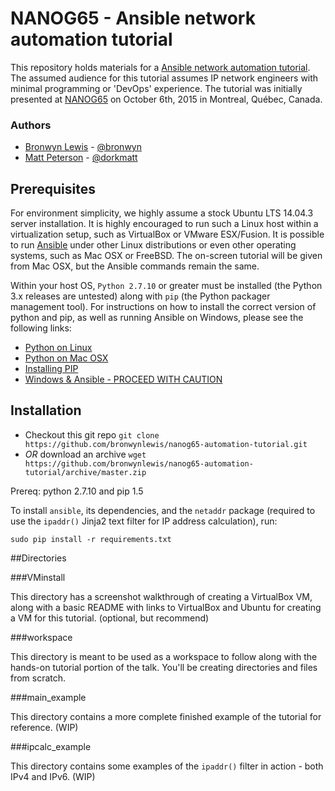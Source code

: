 # NANOG65 - Ansible network automation tutorial
This repository holds materials for a [Ansible network automation tutorial](https://www.nanog.org/meetings/abstract?id=2678). The assumed audience for this tutorial assumes IP network engineers with minimal programming or 'DevOps' experience. The tutorial was initially presented at [NANOG65](https://www.nanog.org/meetings/nanog65/home) on October 6th, 2015 in Montreal, Québec, Canada.

### Authors
* [Bronwyn Lewis](http://bronwynlewis.com/) - [@bronwyn](https://twitter.com/bronwyn)
* [Matt Peterson](mailto:matt@peterson.org) - [@dorkmatt](https://twitter.com/dorkmatt)

## Prerequisites
For environment simplicity, we highly assume a stock Ubuntu LTS 14.04.3 server installation. It is highly encouraged to run such a Linux host within a virtualization setup, such as VirtualBox or VMware ESX/Fusion. It is possible to run [Ansible](http://www.ansible.com/) under other Linux distributions or even other operating systems, such as Mac OSX or FreeBSD. The on-screen tutorial will be given from Mac OSX, but the Ansible commands remain the same.

Within your host OS, ```Python 2.7.10``` or greater must be installed (the Python 3.x releases are untested) along with ```pip``` (the Python packager management tool). For instructions on how to install the correct version of python and pip, as well as running Ansible on Windows, please see the following links:

* [Python on Linux](http://docs.python-guide.org/en/latest/starting/install/linux/)
* [Python on Mac OSX](http://docs.python-guide.org/en/latest/starting/install/osx/)
* [Installing PIP](https://pip.pypa.io/en/latest/installing.html)
* [Windows & Ansible - PROCEED WITH CAUTION](https://servercheck.in/blog/running-ansible-within-windows)

## Installation
* Checkout this git repo
```git clone https://github.com/bronwynlewis/nanog65-automation-tutorial.git```
* _OR_ download an archive
```wget https://github.com/bronwynlewis/nanog65-automation-tutorial/archive/master.zip```

Prereq: python 2.7.10 and pip 1.5

To install ```ansible```, its dependencies, and the ```netaddr``` package (required to use the ```ipaddr()``` Jinja2 text filter for IP address calculation), run:

```sudo pip install -r requirements.txt```

##Directories

###VMinstall

This directory has a screenshot walkthrough of creating a VirtualBox VM, along with a basic README with links to VirtualBox and Ubuntu for creating a VM for this tutorial. (optional, but recommend)

###workspace

This directory is meant to be used as a workspace to follow along with the hands-on tutorial portion of the talk. You'll be creating directories and files from scratch.

###main_example

This directory contains a more complete finished example of the tutorial for reference. (WIP)

###ipcalc_example

This directory contains some examples of the ```ipaddr()``` filter in action - both IPv4 and IPv6. (WIP)
